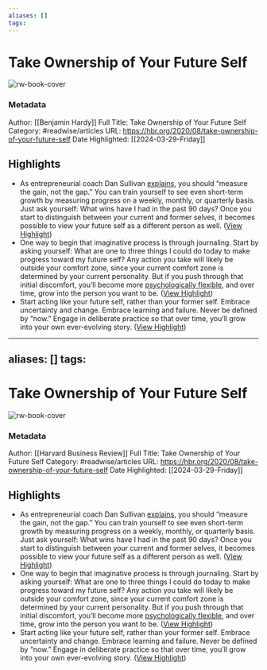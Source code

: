 ```yaml
---
aliases: []
tags:
---
```

# Take Ownership of Your Future Self

![rw-book-cover](https://hbr.org/resources/images/article_assets/2020/08/Aug20_28_997903542.jpg)
### Metadata
Author: [[Benjamin Hardy]]
Full Title: Take Ownership of Your Future Self
Category: #readwise/articles
URL: https://hbr.org/2020/08/take-ownership-of-your-future-self
Date Highlighted: [[2024-03-29-Friday]]

## Highlights
- As entrepreneurial coach Dan Sullivan [explains](http://now.strategiccoach.com/the-gap-and-the-gain-ebook), you should “measure the gain, not the gap.” You can train yourself to see even short-term growth by measuring progress on a weekly, monthly, or quarterly basis. Just ask yourself: What wins have I had in the past 90 days? Once you start to distinguish between your current and former selves, it becomes possible to view your future self as a different person as well. ([View Highlight](https://read.readwise.io/read/01ht5btqj76kw5z6r8bfn7r9wr))
- One way to begin that imaginative process is through journaling. Start by asking yourself: What are one to three things I could do today to make progress toward my future self? Any action you take will likely be outside your comfort zone, since your current comfort zone is determined by your current personality. But if you push through that initial discomfort, you’ll become more [psychologically flexible](http://josephciarrochi.com/wp-content/uploads/2011/08/Ciarrochi-bilich-godsel-2010l-psych-flexibiltiy-as-a-mechanism-of-change-in-act-in-Baer1.pdf), and over time, grow into the person you want to be. ([View Highlight](https://read.readwise.io/read/01ht5bzsc555b91qkh74ynbkv5))
- Start acting like your future self, rather than your former self. Embrace uncertainty and change. Embrace learning and failure. Never be defined by “now.” Engage in deliberate practice so that over time, you’ll grow into your own ever-evolving story. ([View Highlight](https://read.readwise.io/read/01ht5c4t8f61m67944ryckv5n3))
---
aliases: []
tags:
---
# Take Ownership of Your Future Self

![rw-book-cover](https://hbr.org/resources/images/article_assets/2020/08/Aug20_28_997903542.jpg)
### Metadata
Author: [[Harvard Business Review]]
Full Title: Take Ownership of Your Future Self
Category: #readwise/articles
URL: https://hbr.org/2020/08/take-ownership-of-your-future-self
Date Highlighted: [[2024-03-29-Friday]]

## Highlights
- As entrepreneurial coach Dan Sullivan [explains](http://now.strategiccoach.com/the-gap-and-the-gain-ebook), you should “measure the gain, not the gap.” You can train yourself to see even short-term growth by measuring progress on a weekly, monthly, or quarterly basis. Just ask yourself: What wins have I had in the past 90 days? Once you start to distinguish between your current and former selves, it becomes possible to view your future self as a different person as well. ([View Highlight](https://read.readwise.io/read/01ht5btqj76kw5z6r8bfn7r9wr))
- One way to begin that imaginative process is through journaling. Start by asking yourself: What are one to three things I could do today to make progress toward my future self? Any action you take will likely be outside your comfort zone, since your current comfort zone is determined by your current personality. But if you push through that initial discomfort, you’ll become more [psychologically flexible](http://josephciarrochi.com/wp-content/uploads/2011/08/Ciarrochi-bilich-godsel-2010l-psych-flexibiltiy-as-a-mechanism-of-change-in-act-in-Baer1.pdf), and over time, grow into the person you want to be. ([View Highlight](https://read.readwise.io/read/01ht5bzsc555b91qkh74ynbkv5))
- Start acting like your future self, rather than your former self. Embrace uncertainty and change. Embrace learning and failure. Never be defined by “now.” Engage in deliberate practice so that over time, you’ll grow into your own ever-evolving story. ([View Highlight](https://read.readwise.io/read/01ht5c4t8f61m67944ryckv5n3))

